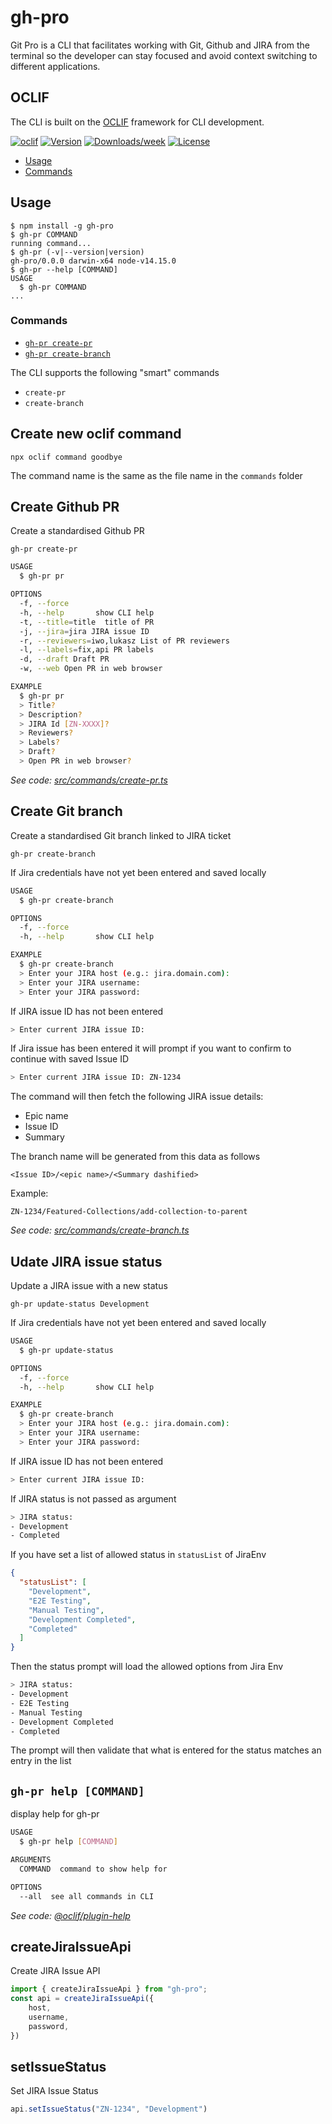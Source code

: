 # gh-pro

Git Pro is a CLI that facilitates working with Git, Github and JIRA from the terminal so the developer can stay focused and avoid context switching to different applications.

## OCLIF

The CLI is built on the [OCLIF](https://oclif.io/docs/multi) framework for CLI development.

[![oclif](https://img.shields.io/badge/cli-oclif-brightgreen.svg)](https://oclif.io)
[![Version](https://img.shields.io/npm/v/gh-pro.svg)](https://npmjs.org/package/gh-pro)
[![Downloads/week](https://img.shields.io/npm/dw/gh-pro.svg)](https://npmjs.org/package/gh-pro)
[![License](https://img.shields.io/npm/l/gh-pro.svg)](https://github.com/hogarthww-labs/gh-pro/blob/master/package.json)

<!-- toc -->
* [Usage](#usage)
* [Commands](#commands)
<!-- tocstop -->
## Usage
<!-- usage -->
```sh-session
$ npm install -g gh-pro
$ gh-pr COMMAND
running command...
$ gh-pr (-v|--version|version)
gh-pro/0.0.0 darwin-x64 node-v14.15.0
$ gh-pr --help [COMMAND]
USAGE
  $ gh-pr COMMAND
...
```

### Commands

* [`gh-pr create-pr`](#gh-pr-pr)
* [`gh-pr create-branch`](#gh-pr-branch)

The CLI supports the following "smart" commands

* `create-pr`
* `create-branch`

## Create new oclif command

`npx oclif command goodbye`

The command name is the same as the file name in the `commands` folder

## Create Github PR

Create a standardised Github PR

`gh-pr create-pr`

```bash
USAGE
  $ gh-pr pr

OPTIONS
  -f, --force
  -h, --help       show CLI help
  -t, --title=title  title of PR
  -j, --jira=jira JIRA issue ID
  -r, --reviewers=iwo,lukasz List of PR reviewers
  -l, --labels=fix,api PR labels
  -d, --draft Draft PR
  -w, --web Open PR in web browser

EXAMPLE
  $ gh-pr pr
  > Title?
  > Description?
  > JIRA Id [ZN-XXXX]?
  > Reviewers?
  > Labels?
  > Draft?
  > Open PR in web browser?
```

_See code: [src/commands/create-pr.ts](https://github.hogarthww.com/lab-experiments/github-pro/blob/v0.0.0/src/commands/create-pr.ts)_

## Create Git branch

Create a standardised Git branch linked to JIRA ticket

`gh-pr create-branch`

If Jira credentials have not yet been entered and saved locally

```bash
USAGE
  $ gh-pr create-branch

OPTIONS
  -f, --force
  -h, --help       show CLI help

EXAMPLE
  $ gh-pr create-branch
  > Enter your JIRA host (e.g.: jira.domain.com):
  > Enter your JIRA username:
  > Enter your JIRA password:  
```

If JIRA issue ID has not been entered

```bash
> Enter current JIRA issue ID:
```

If Jira issue has been entered it will prompt if you want to confirm to continue with saved Issue ID

```bash
> Enter current JIRA issue ID: ZN-1234 
```

The command will then fetch the following JIRA issue details:

* Epic name
* Issue ID
* Summary

The branch name will be generated from this data as follows

`<Issue ID>/<epic name>/<Summary dashified>`

Example:

`ZN-1234/Featured-Collections/add-collection-to-parent`

_See code: [src/commands/create-branch.ts](https://github.hogarthww.com/lab-experiments/github-pro/blob/v0.0.0/src/commands/create-pr.ts)_

## Udate JIRA issue status

Update a JIRA issue with a new status

`gh-pr update-status Development`

If Jira credentials have not yet been entered and saved locally

```bash
USAGE
  $ gh-pr update-status

OPTIONS
  -f, --force
  -h, --help       show CLI help

EXAMPLE
  $ gh-pr create-branch
  > Enter your JIRA host (e.g.: jira.domain.com):
  > Enter your JIRA username:
  > Enter your JIRA password:  
```

If JIRA issue ID has not been entered

```bash
> Enter current JIRA issue ID:
```

If JIRA status is not passed as argument

```bash
> JIRA status:
- Development
- Completed
```

If you have set a list of allowed status in `statusList` of JiraEnv

```json
{
  "statusList": [
    "Development",
    "E2E Testing",
    "Manual Testing",
    "Development Completed",
    "Completed"
  ]
}
```

Then the status prompt will load the allowed options from Jira Env

```bash
> JIRA status:
- Development
- E2E Testing
- Manual Testing
- Development Completed
- Completed
```

The prompt will then validate that what is entered for the status matches an entry in the list

## `gh-pr help [COMMAND]`

display help for gh-pr

```bash
USAGE
  $ gh-pr help [COMMAND]

ARGUMENTS
  COMMAND  command to show help for

OPTIONS
  --all  see all commands in CLI
```

_See code: [@oclif/plugin-help](https://github.com/oclif/plugin-help/blob/v3.2.3/src/commands/help.ts)_

## createJiraIssueApi

Create JIRA Issue API

```ts
import { createJiraIssueApi } from "gh-pro";
const api = createJiraIssueApi({
    host,
    username,
    password,
})
```

## setIssueStatus

Set JIRA Issue Status

```ts
api.setIssueStatus("ZN-1234", "Development")
```
